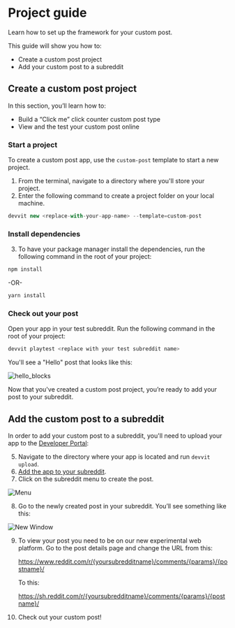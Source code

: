 # Project guide

Learn how to set up the framework for your custom post.

This guide will show you how to:

- Create a custom post project
- Add your custom post to a subreddit

## Create a custom post project

In this section, you’ll learn how to:

- Build a “Click me” click counter custom post type
- View and the test your custom post online

### Start a project​

To create a custom post app, use the `custom-post` template to start a new project.

1. From the terminal, navigate to a directory where you'll store your project.
2. Enter the following command to create a project folder on your local machine.

```ts
devvit new <replace-with-your-app-name> --template=custom-post
```

### Install dependencies​

3. To have your package manager install the dependencies, run the following command in the root of your project:

```ts
npm install
```

-OR-

```ts
yarn install
```

### Check out your post

Open your app in your test subreddit. Run the following command in the root of your project:

```bash
devvit playtest <replace with your test subreddit name>
```

You'll see a "Hello" post that looks like this:

![hello_blocks](./assets/hello_blocks_v2.png)

Now that you've created a custom post project, you’re ready to add your post to your subreddit.

## Add the custom post to a subreddit​

In order to add your custom post to a subreddit, you'll need to upload your app to the [Developer Portal](https://developers.reddit.com):

5. Navigate to the directory where your app is located and run `devvit upload`.
6. [Add the app to your subreddit](https://developers.reddit.com/docs/app_upload#add-your-app-to-a-subreddit).
7. Click on the subreddit menu to create the post.

![Menu](./assets/custom_post_menu_item.png)

8. Go to the newly created post in your subreddit. You’ll see something like this:

![New Window](./assets/custom_post_new_window.png)

9. To view your post you need to be on our new experimental web platform. Go to the post details page and change the URL from this:

   https://www.reddit.com/r/{yoursubredditname}/comments/{params}/{postname}/

   To this:

   https://sh.reddit.com/r/{yoursubredditname}/comments/{params}/{postname}/

10. Check out your custom post!
